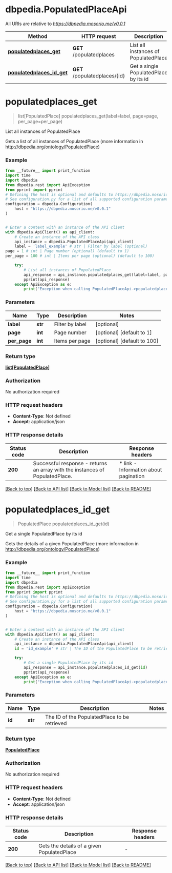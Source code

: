 # dbpedia.PopulatedPlaceApi

All URIs are relative to *https://dbpedia.mosorio.me/v0.0.1*

Method | HTTP request | Description
------------- | ------------- | -------------
[**populatedplaces_get**](PopulatedPlaceApi.md#populatedplaces_get) | **GET** /populatedplaces | List all instances of PopulatedPlace
[**populatedplaces_id_get**](PopulatedPlaceApi.md#populatedplaces_id_get) | **GET** /populatedplaces/{id} | Get a single PopulatedPlace by its id


# **populatedplaces_get**
> list[PopulatedPlace] populatedplaces_get(label=label, page=page, per_page=per_page)

List all instances of PopulatedPlace

Gets a list of all instances of PopulatedPlace (more information in http://dbpedia.org/ontology/PopulatedPlace)

### Example

```python
from __future__ import print_function
import time
import dbpedia
from dbpedia.rest import ApiException
from pprint import pprint
# Defining the host is optional and defaults to https://dbpedia.mosorio.me/v0.0.1
# See configuration.py for a list of all supported configuration parameters.
configuration = dbpedia.Configuration(
    host = "https://dbpedia.mosorio.me/v0.0.1"
)


# Enter a context with an instance of the API client
with dbpedia.ApiClient() as api_client:
    # Create an instance of the API class
    api_instance = dbpedia.PopulatedPlaceApi(api_client)
    label = 'label_example' # str | Filter by label (optional)
page = 1 # int | Page number (optional) (default to 1)
per_page = 100 # int | Items per page (optional) (default to 100)

    try:
        # List all instances of PopulatedPlace
        api_response = api_instance.populatedplaces_get(label=label, page=page, per_page=per_page)
        pprint(api_response)
    except ApiException as e:
        print("Exception when calling PopulatedPlaceApi->populatedplaces_get: %s\n" % e)
```

### Parameters

Name | Type | Description  | Notes
------------- | ------------- | ------------- | -------------
 **label** | **str**| Filter by label | [optional] 
 **page** | **int**| Page number | [optional] [default to 1]
 **per_page** | **int**| Items per page | [optional] [default to 100]

### Return type

[**list[PopulatedPlace]**](PopulatedPlace.md)

### Authorization

No authorization required

### HTTP request headers

 - **Content-Type**: Not defined
 - **Accept**: application/json

### HTTP response details
| Status code | Description | Response headers |
|-------------|-------------|------------------|
**200** | Successful response - returns an array with the instances of PopulatedPlace. |  * link - Information about pagination <br>  |

[[Back to top]](#) [[Back to API list]](../README.md#documentation-for-api-endpoints) [[Back to Model list]](../README.md#documentation-for-models) [[Back to README]](../README.md)

# **populatedplaces_id_get**
> PopulatedPlace populatedplaces_id_get(id)

Get a single PopulatedPlace by its id

Gets the details of a given PopulatedPlace (more information in http://dbpedia.org/ontology/PopulatedPlace)

### Example

```python
from __future__ import print_function
import time
import dbpedia
from dbpedia.rest import ApiException
from pprint import pprint
# Defining the host is optional and defaults to https://dbpedia.mosorio.me/v0.0.1
# See configuration.py for a list of all supported configuration parameters.
configuration = dbpedia.Configuration(
    host = "https://dbpedia.mosorio.me/v0.0.1"
)


# Enter a context with an instance of the API client
with dbpedia.ApiClient() as api_client:
    # Create an instance of the API class
    api_instance = dbpedia.PopulatedPlaceApi(api_client)
    id = 'id_example' # str | The ID of the PopulatedPlace to be retrieved

    try:
        # Get a single PopulatedPlace by its id
        api_response = api_instance.populatedplaces_id_get(id)
        pprint(api_response)
    except ApiException as e:
        print("Exception when calling PopulatedPlaceApi->populatedplaces_id_get: %s\n" % e)
```

### Parameters

Name | Type | Description  | Notes
------------- | ------------- | ------------- | -------------
 **id** | **str**| The ID of the PopulatedPlace to be retrieved | 

### Return type

[**PopulatedPlace**](PopulatedPlace.md)

### Authorization

No authorization required

### HTTP request headers

 - **Content-Type**: Not defined
 - **Accept**: application/json

### HTTP response details
| Status code | Description | Response headers |
|-------------|-------------|------------------|
**200** | Gets the details of a given PopulatedPlace |  -  |

[[Back to top]](#) [[Back to API list]](../README.md#documentation-for-api-endpoints) [[Back to Model list]](../README.md#documentation-for-models) [[Back to README]](../README.md)

